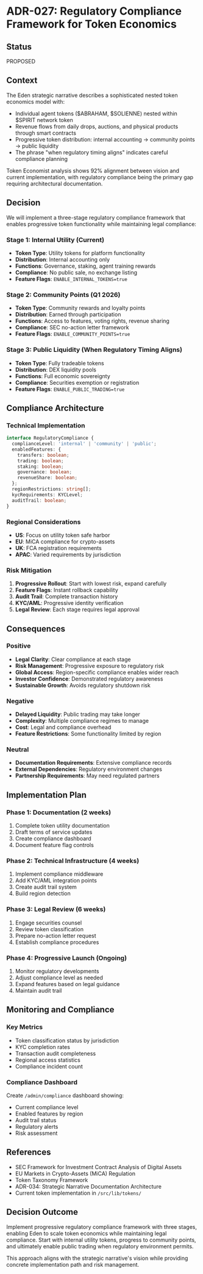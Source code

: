 # ADR-027: Regulatory Compliance Framework for Token Economics

## Status
PROPOSED

## Context
The Eden strategic narrative describes a sophisticated nested token economics model with:
- Individual agent tokens ($ABRAHAM, $SOLIENNE) nested within $SPIRIT network token
- Revenue flows from daily drops, auctions, and physical products through smart contracts
- Progressive token distribution: internal accounting → community points → public liquidity
- The phrase "when regulatory timing aligns" indicates careful compliance planning

Token Economist analysis shows 92% alignment between vision and current implementation, with regulatory compliance being the primary gap requiring architectural documentation.

## Decision
We will implement a three-stage regulatory compliance framework that enables progressive token functionality while maintaining legal compliance:

### Stage 1: Internal Utility (Current)
- **Token Type**: Utility tokens for platform functionality
- **Distribution**: Internal accounting only
- **Functions**: Governance, staking, agent training rewards
- **Compliance**: No public sale, no exchange listing
- **Feature Flags**: `ENABLE_INTERNAL_TOKENS=true`

### Stage 2: Community Points (Q1 2026)
- **Token Type**: Community rewards and loyalty points
- **Distribution**: Earned through participation
- **Functions**: Access to features, voting rights, revenue sharing
- **Compliance**: SEC no-action letter framework
- **Feature Flags**: `ENABLE_COMMUNITY_POINTS=true`

### Stage 3: Public Liquidity (When Regulatory Timing Aligns)
- **Token Type**: Fully tradeable tokens
- **Distribution**: DEX liquidity pools
- **Functions**: Full economic sovereignty
- **Compliance**: Securities exemption or registration
- **Feature Flags**: `ENABLE_PUBLIC_TRADING=true`

## Compliance Architecture

### Technical Implementation
```typescript
interface RegulatoryCompliance {
  complianceLevel: 'internal' | 'community' | 'public';
  enabledFeatures: {
    transfers: boolean;
    trading: boolean;
    staking: boolean;
    governance: boolean;
    revenueShare: boolean;
  };
  regionRestrictions: string[];
  kycRequirements: KYCLevel;
  auditTrail: boolean;
}
```

### Regional Considerations
- **US**: Focus on utility token safe harbor
- **EU**: MiCA compliance for crypto-assets
- **UK**: FCA registration requirements
- **APAC**: Varied requirements by jurisdiction

### Risk Mitigation
1. **Progressive Rollout**: Start with lowest risk, expand carefully
2. **Feature Flags**: Instant rollback capability
3. **Audit Trail**: Complete transaction history
4. **KYC/AML**: Progressive identity verification
5. **Legal Review**: Each stage requires legal approval

## Consequences

### Positive
- **Legal Clarity**: Clear compliance at each stage
- **Risk Management**: Progressive exposure to regulatory risk
- **Global Access**: Region-specific compliance enables wider reach
- **Investor Confidence**: Demonstrated regulatory awareness
- **Sustainable Growth**: Avoids regulatory shutdown risk

### Negative
- **Delayed Liquidity**: Public trading may take longer
- **Complexity**: Multiple compliance regimes to manage
- **Cost**: Legal and compliance overhead
- **Feature Restrictions**: Some functionality limited by region

### Neutral
- **Documentation Requirements**: Extensive compliance records
- **External Dependencies**: Regulatory environment changes
- **Partnership Requirements**: May need regulated partners

## Implementation Plan

### Phase 1: Documentation (2 weeks)
1. Complete token utility documentation
2. Draft terms of service updates
3. Create compliance dashboard
4. Document feature flag controls

### Phase 2: Technical Infrastructure (4 weeks)
1. Implement compliance middleware
2. Add KYC/AML integration points
3. Create audit trail system
4. Build region detection

### Phase 3: Legal Review (6 weeks)
1. Engage securities counsel
2. Review token classification
3. Prepare no-action letter request
4. Establish compliance procedures

### Phase 4: Progressive Launch (Ongoing)
1. Monitor regulatory developments
2. Adjust compliance level as needed
3. Expand features based on legal guidance
4. Maintain audit trail

## Monitoring and Compliance

### Key Metrics
- Token classification status by jurisdiction
- KYC completion rates
- Transaction audit completeness
- Regional access statistics
- Compliance incident count

### Compliance Dashboard
Create `/admin/compliance` dashboard showing:
- Current compliance level
- Enabled features by region
- Audit trail status
- Regulatory alerts
- Risk assessment

## References
- SEC Framework for Investment Contract Analysis of Digital Assets
- EU Markets in Crypto-Assets (MiCA) Regulation
- Token Taxonomy Framework
- ADR-034: Strategic Narrative Documentation Architecture
- Current token implementation in `/src/lib/tokens/`

## Decision Outcome
Implement progressive regulatory compliance framework with three stages, enabling Eden to scale token economics while maintaining legal compliance. Start with internal utility tokens, progress to community points, and ultimately enable public trading when regulatory environment permits.

This approach aligns with the strategic narrative's vision while providing concrete implementation path and risk management.